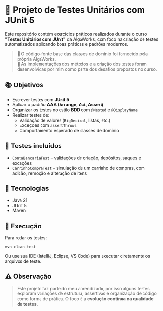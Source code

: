 # 🧪 Projeto de Testes Unitários com JUnit 5

Este repositório contém exercícios práticos realizados durante o curso **"Testes Unitários com JUnit"** da [AlgaWorks](https://algaworks.com), com foco na criação de testes automatizados aplicando boas práticas e padrões modernos.

> 🔹 O código-fonte base das classes de domínio foi fornecido pela própria AlgaWorks.  
> 🔹 As implementações dos métodos e a criação dos testes foram desenvolvidas por mim como parte dos desafios propostos no curso.

## 📚 Objetivos

- Escrever testes com **JUnit 5**
- Aplicar o padrão **AAA (Arrange, Act, Assert)**
- Organizar os testes no estilo **BDD** com `@Nested` e `@DisplayName`
- Realizar testes de:
    - Validação de valores (`BigDecimal`, listas, etc.)
    - Exceções com `assertThrows`
    - Comportamento esperado de classes de domínio

## 🧱 Testes incluídos

- `ContaBancariaTest` – validações de criação, depósitos, saques e exceções
- `CarrinhoCompraTest` – simulação de um carrinho de compras, com adição, remoção e alteração de itens

## 🧪 Tecnologias

- Java 21
- JUnit 5
- Maven

## 🔎 Execução

Para rodar os testes:

```bash
mvn clean test
```

Ou use sua IDE (IntelliJ, Eclipse, VS Code) para executar diretamente os arquivos de teste.

## ⚠️ Observação

> Este projeto faz parte do meu aprendizado, por isso alguns testes exploram variações de estrutura, assertivas e organização de código como forma de prática. O foco é a **evolução contínua na qualidade de testes**.